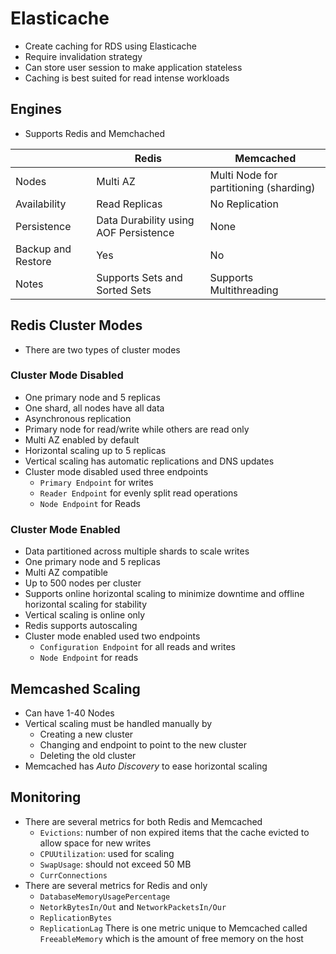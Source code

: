 # Elasticache

- Create caching for RDS using Elasticache
- Require invalidation strategy
- Can store user session to make application stateless
- Caching is best suited for read intense workloads

## Engines

- Supports Redis and Memchached

|                    | Redis                                 | Memcached                              |
|--------------------|---------------------------------------|----------------------------------------|
| Nodes              | Multi AZ                              | Multi Node for partitioning (sharding) |
| Availability       | Read Replicas                         | No Replication                         |
| Persistence        | Data Durability using AOF Persistence | None                                   |
| Backup and Restore | Yes                                   | No                                     |
| Notes              | Supports Sets and Sorted Sets         | Supports Multithreading                |

## Redis Cluster Modes

- There are two types of cluster modes

### Cluster Mode Disabled

- One primary node and 5 replicas
- One shard, all nodes have all data
- Asynchronous replication
- Primary node for read/write while others are read only
- Multi AZ enabled by default
- Horizontal scaling up to 5 replicas
- Vertical scaling has automatic replications and DNS updates
- Cluster mode disabled used three endpoints
    - `Primary Endpoint` for writes
    - `Reader Endpoint` for evenly split read operations
    - `Node Endpoint` for Reads

### Cluster Mode Enabled

- Data partitioned across multiple shards to scale writes
- One primary node and 5 replicas
- Multi AZ compatible
- Up to 500 nodes per cluster
- Supports online horizontal scaling to minimize downtime and offline horizontal scaling for stability
- Vertical scaling is online only
- Redis supports autoscaling
- Cluster mode enabled used two endpoints
    - `Configuration Endpoint` for all reads and writes
    - `Node Endpoint` for reads

## Memcashed Scaling

- Can have 1-40 Nodes
- Vertical scaling must be handled manually by
    - Creating a new cluster
    - Changing and endpoint to point to the new cluster
    - Deleting the old cluster
- Memcached has *Auto Discovery* to ease horizontal scaling

## Monitoring

- There are several metrics for both Redis and Memcached
    - `Evictions`: number of non expired items that the cache evicted to allow space for new writes
    - `CPUUtilization`: used for scaling
    - `SwapUsage`: should not exceed 50 MB
    - `CurrConnections`
- There are several metrics for Redis and only
    - `DatabaseMemoryUsagePercentage`
    - `NetorkBytesIn/Out` and `NetworkPacketsIn/Our`
    - `ReplicationBytes`
    - `ReplicationLag`
There is one metric unique to Memcached called `FreeableMemory` which is the amount of free memory on the host
